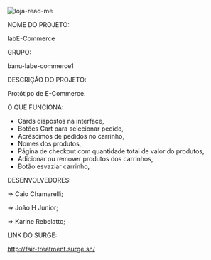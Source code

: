 ![loja-read-me](https://user-images.githubusercontent.com/80927197/135696832-94aa5d3e-b6a2-46a4-b980-da79b5065134.png)


NOME DO PROJETO:

labE-Commerce

GRUPO:

banu-labe-commerce1

DESCRIÇÃO DO PROJETO:

Protótipo de E-Commerce.

O QUE FUNCIONA:

- Cards dispostos na interface,
- Botões Cart para selecionar pedido,
- Acréscimos de pedidos no carrinho,
- Nomes dos produtos,
- Página de checkout com quantidade total de valor do produtos,
- Adicionar ou remover produtos dos carrinhos,
- Botão esvaziar carrinho,


DESENVOLVEDORES:

=> Caio Chamarelli; 

=> João H Junior; 

=> Karine Rebelatto; 


LINK DO SURGE:

http://fair-treatment.surge.sh/
